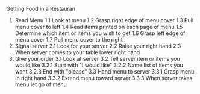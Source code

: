 Getting Food in a Restauran


1. Read Menu
	1.1 Look at menu
    1.2 Grasp right edge of menu cover
    1.3.Pull menu cover to left
    1.4 Read items printed on each page of menu
    1.5 Determine which item or items you wish to get
    1.6 Grasp left edge of menu cover
    1.7 Pull menu cover to the right
2. Signal server
	2.1 Look for your server
	2.2 Raise your right hand
	2.3 When server comes to your table lower right hand
3. Give your order
	3.1 Look at server
	3.2 Tell server item or items you would like
		3.2.1 Start with "I would like"
		3.2.2 Name list of items you want
		3.2.3 End with "please"
	3.3 Hand menu to server
		3.3.1 Grasp menu in right hand
		3.3.2 Extend menu toward server
		3.3.3 When server takes menu let go of menu

